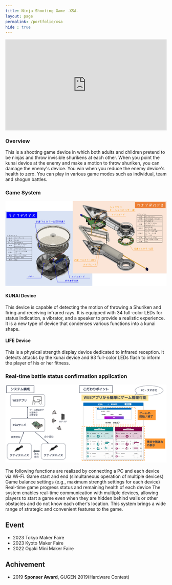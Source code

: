 ```yaml
---
title: Ninja Shooting Game -XSA-
layout: page
permalink: /portfolio/xsa
hide : true
---
```


<div style="position:relative; padding-bottom:56.25%; height:0; overflow: hidden;">
<iframe style= "position: absolute; top:0; left:0; width:100%; height:100%;"  width="560" height="315" src="https://www.youtube.com/embed/tHYvxFTPyQs?si=kwk94GOrfBximGW5" title="YouTube video player" frameborder="0" allow="accelerometer; autoplay; clipboard-write; encrypted-media; gyroscope; picture-in-picture; web-share" allowfullscreen></iframe>
</div>

### Overview
This is a shooting game device in which both adults and children pretend to be ninjas and throw invisible shurikens at each other. When you point the kunai device at the enemy and make a motion to throw shuriken, you can damage the enemy's device. You win when you reduce the enemy device's health to zero. You can play in various game modes such as individual, team and shogun battles.


### Game System

<img src="image/device.png" alt=" " class="image fit" />

#### KUNAI Device
This device is capable of detecting the motion of throwing a Shuriken and firing and receiving infrared rays.
It is equipped with 34 full-color LEDs for status indication, a vibrator, and a speaker to provide a realistic experience.
It is a new type of device that condenses various functions into a kunai shape.

#### LIFE Device
This is a physical strength display device dedicated to infrared reception.
It detects attacks by the kunai device and 93 full-color LEDs flash to inform the player of his or her fitness.


### Real-time battle status confirmation application

<img src="image/apli.png" alt=" " class="image fit" />

The following functions are realized by connecting a PC and each device via Wi-Fi.
Game start and end (simultaneous operation of multiple devices)
Game balance settings (e.g., maximum strength settings for each device)
Real-time game progress status and remaining health of each device
The system enables real-time communication with multiple devices, allowing players to start a game even when they are hidden behind walls or other obstacles and do not know each other's location.
This system brings a wide range of strategic and convenient features to the game.

## Event 
- 2023 Tokyo Maker Faire 
- 2023 Kyoto Maker Faire
- 2022 Ogaki Mini Maker Faire

## Achivement
- 2019 __Sponser Award__, GUGEN 2019(Hardware Contest)